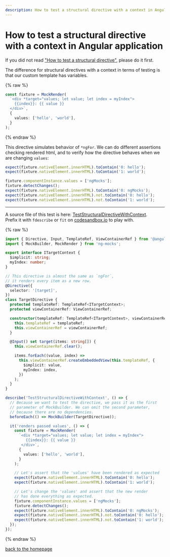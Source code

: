 ```yaml
---
description: How to test a structural directive with a context in Angular application
---
```


# How to test a structural directive with a context in Angular application

If you did not read ["How to test a structural directive"](./how-to-test-a-structural-directive.html), please do it first.

The difference for structural directives with a context in terms of testing is that our custom template has variables.

{% raw %}
```typescript
const fixture = MockRender(
  `<div *target="values; let value; let index = myIndex">
    {{index}}: {{ value }}
  </div>`,
  {
    values: ['hello', 'world'],
  }
);
```
{% endraw %}

This directive simulates behavior of `*ngFor`. We can do different assertions checking rendered html, and to verify how the
directive behaves when we are changing `values`:

```typescript
expect(fixture.nativeElement.innerHTML).toContain('0: hello');
expect(fixture.nativeElement.innerHTML).toContain('1: world');
```

```typescript
fixture.componentInstance.values = ['ngMocks'];
fixture.detectChanges();
expect(fixture.nativeElement.innerHTML).toContain('0: ngMocks');
expect(fixture.nativeElement.innerHTML).not.toContain('0: hello');
expect(fixture.nativeElement.innerHTML).not.toContain('1: world');
```

---

A source file of this test is here:
[TestStructuralDirectiveWithContext](https://github.com/ike18t/ng-mocks/blob/master/examples/TestStructuralDirectiveWithContext/test.spec.ts).<br>
Prefix it with `fdescribe` or `fit` on
[codesandbox.io](https://codesandbox.io/s/github/satanTime/ng-mocks-cs?file=/src/examples/TestStructuralDirectiveWithContext/test.spec.ts)
to play with.

{% raw %}
```typescript
import { Directive, Input, TemplateRef, ViewContainerRef } from '@angular/core';
import { MockBuilder, MockRender } from 'ng-mocks';

export interface ITargetContext {
  $implicit: string;
  myIndex: number;
}

// This directive is almost the same as `ngFor`,
// it renders every item as a new row.
@Directive({
  selector: '[target]',
})
class TargetDirective {
  protected templateRef: TemplateRef<ITargetContext>;
  protected viewContainerRef: ViewContainerRef;

  constructor(templateRef: TemplateRef<ITargetContext>, viewContainerRef: ViewContainerRef) {
    this.templateRef = templateRef;
    this.viewContainerRef = viewContainerRef;
  }

  @Input() set target(items: string[]) {
    this.viewContainerRef.clear();

    items.forEach((value, index) =>
      this.viewContainerRef.createEmbeddedView(this.templateRef, {
        $implicit: value,
        myIndex: index,
      })
    );
  }
}

describe('TestStructuralDirectiveWithContext', () => {
  // Because we want to test the directive, we pass it as the first
  // parameter of MockBuilder. We can omit the second parameter,
  // because there are no dependencies.
  beforeEach(() => MockBuilder(TargetDirective));

  it('renders passed values', () => {
    const fixture = MockRender(
      `<div *target="values; let value; let index = myIndex">
         {{index}}: {{ value }}
       </div>`,
      {
        values: ['hello', 'world'],
      }
    );

    // Let's assert that the 'values' have been rendered as expected
    expect(fixture.nativeElement.innerHTML).toContain('0: hello');
    expect(fixture.nativeElement.innerHTML).toContain('1: world');

    // Let's change the 'values' and assert that the new render
    // has done everything as expected.
    fixture.componentInstance.values = ['ngMocks'];
    fixture.detectChanges();
    expect(fixture.nativeElement.innerHTML).toContain('0: ngMocks');
    expect(fixture.nativeElement.innerHTML).not.toContain('0: hello');
    expect(fixture.nativeElement.innerHTML).not.toContain('1: world');
  });
});
```
{% endraw %}

[back to the homepage](./)
